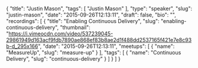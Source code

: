 {
  "title": "Justin Mason",
  "tags": [
    "Justin Mason"
  ],
  "type": "speaker",
  "slug": "justin-mason",
  "date": "2015-09-26T12:13:11",
  "draft": false,
  "bio": "",
  "recordings": [
    {
      "title": "Enabling Continuous Delivery",
      "slug": "enabling-continuous-delivery",
      "thumbnail": "https://i.vimeocdn.com/video/537239045-29861949d163acf9fdb7890ae868ef83b8ae2d1f488dd2537165f421e7e8c93b-d_295x166",
      "date": "2015-09-26T12:13:11",
      "meetups": [
        {
          "name": "MeasureUp",
          "slug": "measure-up"
        }
      ],
      "tags": [
        {
          "name": "Continuous Delivery",
          "slug": "continuous-delivery"
        }
      ]
    }
  ]
}